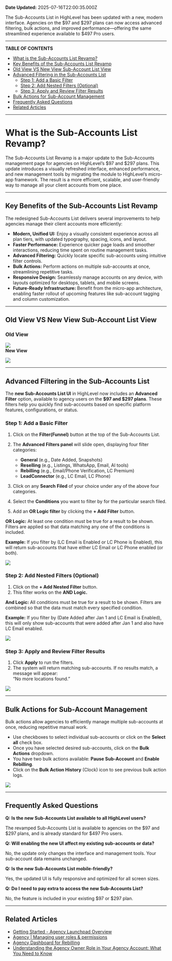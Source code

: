 **Date Updated:** 2025-07-16T22:00:35.000Z

The Sub-Accounts List in HighLevel has been updated with a new, modern interface. Agencies on the $97 and $297 plans can now access advanced filtering, bulk actions, and improved performance—offering the same streamlined experience available to $497 Pro users.

---

**TABLE OF CONTENTS**

* [What is the Sub-Accounts List Revamp?](#What-is-the-Sub-Accounts-List-Revamp?)[](#Key-Benefits-of-the-Sub-Accounts-List-Revamp)
* [Key Benefits of the Sub-Accounts List Revamp](#Key-Benefits-of-the-Sub-Accounts-List-Revamp)[](#Old-View-VS-New-View-Sub-Account-List-View)
* [Old View VS New View Sub-Account List View](#Old-View-VS-New-View-Sub-Account-List-View)[](#Advanced-Filtering-in-the-Sub-Accounts-List)
* [Advanced Filtering in the Sub-Accounts List](#Advanced-Filtering-in-the-Sub-Accounts-List)[](#Step-1%3A%C2%A0Add-a-Basic-Filter)  
   * [Step 1: Add a Basic Filter](#Step-1%3A%C2%A0Add-a-Basic-Filter)[](#Step-2%3A%C2%A0Add-Nested-Filters-%28Optional%29)  
   * [Step 2: Add Nested Filters (Optional)](#Step-2%3A%C2%A0Add-Nested-Filters-%28Optional%29)[](#Step-3%3A%C2%A0Apply-and-Review-Filter-Results)  
   * [Step 3: Apply and Review Filter Results](#Step-3%3A%C2%A0Apply-and-Review-Filter-Results)[](#Bulk-Actions-for-Sub-Account-Management)
* [Bulk Actions for Sub-Account Management](#Bulk-Actions-for-Sub-Account-Management)[](#Frequently-Asked-Questions)
* [Frequently Asked Questions](#Frequently-Asked-Questions)[](#Related-Articles)
* [Related Articles](#Related-Articles)

---

# **What is the Sub-Accounts List Revamp?**

  
The Sub-Accounts List Revamp is a major update to the Sub-Accounts management page for agencies on HighLevel’s $97 and $297 plans. This update introduces a visually refreshed interface, enhanced performance, and new management tools by migrating the module to HighLevel’s micro-app framework. The result is a more efficient, scalable, and user-friendly way to manage all your client accounts from one place.

---

## **Key Benefits of the Sub-Accounts List Revamp**

  
The redesigned Sub-Accounts List delivers several improvements to help agencies manage their client accounts more efficiently:

* **Modern, Unified UI:** Enjoy a visually consistent experience across all plan tiers, with updated typography, spacing, icons, and layout.
* **Faster Performance:** Experience quicker page loads and smoother interactions, reducing time spent on routine management tasks.
* **Advanced Filtering:** Quickly locate specific sub-accounts using intuitive filter controls.
* **Bulk Actions:** Perform actions on multiple sub-accounts at once, streamlining repetitive tasks.
* **Responsive Design:** Seamlessly manage accounts on any device, with layouts optimized for desktops, tablets, and mobile screens.
* **Future-Ready Infrastructure:** Benefit from the micro-app architecture, enabling faster rollout of upcoming features like sub-account tagging and column customization.

---

## **Old View VS New View Sub-Account List View**

  
### **Old View**

  
**![](https://s3.amazonaws.com/cdn.freshdesk.com/data/helpdesk/attachments/production/155049955780/original/I_gYcMELCSnMsiFPnUNK_8U7H9Nm5RzTFw.png?1752678713)**  
**New View**

  
**![](https://jumpshare.com/v/QLRXxTkbwJaiIfNQ6KXo+/Screen+Shot+2025-07-16+at+8.42.43+PM.png)**

---

## **Advanced Filtering in the Sub-Accounts List**

  
The **new Sub-Accounts List UI** in HighLevel now includes an **Advanced Filter** option, available to agency users on the **$97 and $297 plans**. These filters help you quickly find sub-accounts based on specific platform features, configurations, or status.

  
### **Step 1:** Add a Basic Filter

  
1. Click on the **Filter(Funnel)** button at the top of the Sub-Accounts List.
2. The **Advanced Filters panel** will slide open, displaying four filter categories:  
    
   * **General** (e.g., Date Added, Snapshots)  
   * **Reselling** (e.g., Listings, WhatsApp, Email, AI tools)  
   * **Rebilling** (e.g., Email/Phone Verification, LC Premium)  
   * **LeadConnector** (e.g., LC Email, LC Phone)
3. Click on any **Search** **Filed** of your choice under any of the above four categories.
4. Select the **Conditions** you want to filter by for the particular search filed.
5. Add an **OR Logic filter** by clicking the **\+ Add Filter** button.

  
**OR Logic:** At least one condition must be true for a result to be shown. Filters are applied so that data matching any one of the conditions is included.  
  
**Example:** If you filter by (LC Email is Enabled or LC Phone is Enabled), this will return sub-accounts that have either LC Email or LC Phone enabled (or both).  

  
![](https://jumpshare.com/v/KHp5zkTNQIpoB2hInU9C+/GIF+Recording+2025-07-16+at+9.09.17+PM.gif)
  
  
### **Step 2:** Add Nested Filters (Optional)

  
1. Click on the **\+ Add Nested Filter** button.
2. This filter works on the **AND Logic.**

  
**And Logic:** All conditions must be true for a result to be shown. Filters are combined so that the data must match every specified condition.  
  
**Example:** If you filter by (Date Added after Jan 1 and LC Email is Enabled), this will only show sub-accounts that were added after Jan 1 and also have LC Email enabled.

  
![](https://jumpshare.com/v/yBrNDQAwVcwAGZKCHts6+/GIF+Recording+2025-07-16+at+9.27.42+PM.gif)  

  
### **Step 3:** Apply and Review Filter Results

  
1. Click **Apply** to run the filters.
2. The system will return matching sub-accounts. If no results match, a message will appear:  
“No more locations found.”

  
![](https://jumpshare.com/v/7vhv6D9Z9MaLL00FoGPV+/Screen+Shot+2025-07-16+at+9.32.58+PM.png)

---

## **Bulk Actions for Sub-Account Management**

  
Bulk actions allow agencies to efficiently manage multiple sub-accounts at once, reducing repetitive manual work. 

  
* Use checkboxes to select individual sub-accounts or click on the **Select** **all** check box.
* Once you have selected desired sub-accounts, click on the **Bulk** **Actions** dropdown.
* You have two bulk actions available: **Pause Sub-Account** and **Enable Rebilling**.
* Click on the **Bulk Action History** (Clock) icon to see previous bulk action logs.

![](https://jumpshare.com/v/GVCRLZsQAepFqiZSz6EL+/GIF+Recording+2025-07-16+at+9.39.39+PM.gif)

---

## **Frequently Asked Questions**

  
**Q: Is the new Sub-Accounts List available to all HighLevel users?**

The revamped Sub-Accounts List is available to agencies on the $97 and $297 plans, and is already standard for $497 Pro users.

  
**Q: Will enabling the new UI affect my existing sub-accounts or data?**

No, the update only changes the interface and management tools. Your sub-account data remains unchanged.

  
**Q: Is the new Sub-Accounts List mobile-friendly?**

Yes, the updated UI is fully responsive and optimized for all screen sizes.

  
**Q: Do I need to pay extra to access the new Sub-Accounts List?**

No, the feature is included in your existing $97 or $297 plan.

---

## **Related Articles**

  
* [Getting Started - Agency Launchpad Overview](https://help.gohighlevel.com/en/support/solutions/articles/155000005494)
* [Agency | Managing user roles & permissions](https://help.gohighlevel.com/en/support/solutions/articles/155000002543)
* [Agency Dashboard for Rebilling](https://help.gohighlevel.com/en/support/solutions/articles/155000004173)
* [Understanding the Agency Owner Role in Your Agency Account: What You Need to Know](https://help.gohighlevel.com/en/support/solutions/articles/48001237517)[ ](https://help.gohighlevel.com/en/support/solutions/articles/155000002543)  
[](https://help.gohighlevel.com/support/solutions/articles/48001224532-responsive-design-overview)